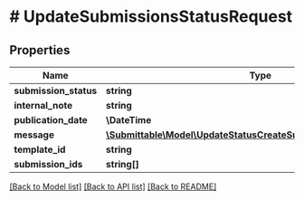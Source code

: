 # # UpdateSubmissionsStatusRequest

## Properties

Name | Type | Description | Notes
------------ | ------------- | ------------- | -------------
**submission_status** | **string** |  |
**internal_note** | **string** |  | [optional]
**publication_date** | **\DateTime** |  | [optional]
**message** | [**\Submittable\Model\UpdateStatusCreateSubmissionMessageRequest**](UpdateStatusCreateSubmissionMessageRequest.md) |  | [optional]
**template_id** | **string** |  | [optional]
**submission_ids** | **string[]** |  |

[[Back to Model list]](../../README.md#models) [[Back to API list]](../../README.md#endpoints) [[Back to README]](../../README.md)
